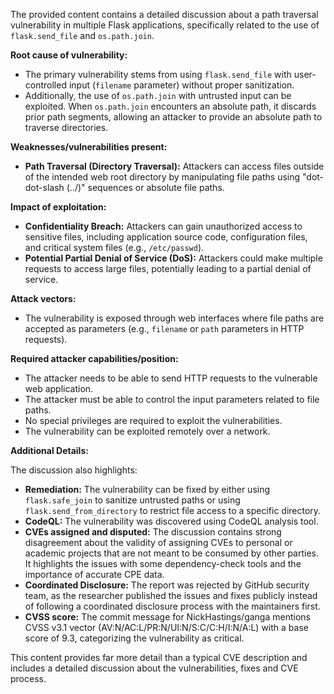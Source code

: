 The provided content contains a detailed discussion about a path traversal vulnerability in multiple Flask applications, specifically related to the use of `flask.send_file` and `os.path.join`.

**Root cause of vulnerability:**
- The primary vulnerability stems from using `flask.send_file` with user-controlled input (`filename` parameter) without proper sanitization.
- Additionally, the use of `os.path.join` with untrusted input can be exploited. When `os.path.join` encounters an absolute path, it discards prior path segments, allowing an attacker to provide an absolute path to traverse directories.

**Weaknesses/vulnerabilities present:**
- **Path Traversal (Directory Traversal):**  Attackers can access files outside of the intended web root directory by manipulating file paths using "dot-dot-slash (../)" sequences or absolute file paths.

**Impact of exploitation:**
- **Confidentiality Breach:** Attackers can gain unauthorized access to sensitive files, including application source code, configuration files, and critical system files (e.g., `/etc/passwd`).
- **Potential Partial Denial of Service (DoS):** Attackers could make multiple requests to access large files, potentially leading to a partial denial of service.

**Attack vectors:**
- The vulnerability is exposed through web interfaces where file paths are accepted as parameters (e.g., `filename` or `path` parameters in HTTP requests).

**Required attacker capabilities/position:**
- The attacker needs to be able to send HTTP requests to the vulnerable web application.
- The attacker must be able to control the input parameters related to file paths.
- No special privileges are required to exploit the vulnerabilities.
- The vulnerability can be exploited remotely over a network.

**Additional Details:**

The discussion also highlights:

- **Remediation:**  The vulnerability can be fixed by either using `flask.safe_join` to sanitize untrusted paths or using `flask.send_from_directory` to restrict file access to a specific directory.
- **CodeQL:** The vulnerability was discovered using CodeQL analysis tool.
- **CVEs assigned and disputed:** The discussion contains strong disagreement about the validity of assigning CVEs to personal or academic projects that are not meant to be consumed by other parties. It highlights the issues with some dependency-check tools and the importance of accurate CPE data.
- **Coordinated Disclosure:** The report was rejected by GitHub security team, as the researcher published the issues and fixes publicly instead of following a coordinated disclosure process with the maintainers first.
- **CVSS score:** The commit message for NickHastings/ganga mentions CVSS v3.1 vector (AV:N/AC:L/PR:N/UI:N/S:C/C:H/I:N/A:L) with a base score of 9.3, categorizing the vulnerability as critical.

This content provides far more detail than a typical CVE description and includes a detailed discussion about the vulnerabilities, fixes and CVE process.